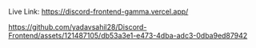 Live Link: https://discord-frontend-gamma.vercel.app/

https://github.com/yadavsahil28/Discord-Frontend/assets/121487105/db53a3e1-e473-4dba-adc3-0dba9ed87942
